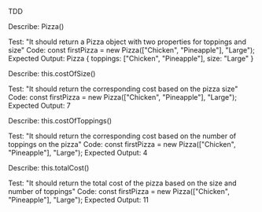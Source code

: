 TDD

Describe: Pizza()

Test: "It should return a Pizza object with two properties for toppings and size"
Code: const firstPizza = new Pizza(["Chicken", "Pineapple"], "Large");
Expected Output: Pizza { toppings: ["Chicken", "Pineapple"], size: "Large" }

Describe: this.costOfSize()

Test: "It should return the corresponding cost based on the pizza size"
Code: const firstPizza = new Pizza(["Chicken", "Pineapple"], "Large");
Expected Output: 7

Describe: this.costOfToppings()

Test: "It should return the corresponding cost based on the number of toppings on the pizza"
Code: const firstPizza = new Pizza(["Chicken", "Pineapple"], "Large");
Expected Output: 4

Describe: this.totalCost()

Test: "It should return the total cost of the pizza based on the size and number of toppings"
Code: const firstPizza = new Pizza(["Chicken", "Pineapple"], "Large");
Expected Output: 11